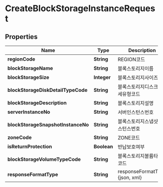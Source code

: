 
# CreateBlockStorageInstanceRequest

## Properties
Name | Type | Description | Notes
------------ | ------------- | ------------- | -------------
**regionCode** | **String** | REGION코드 |  [optional]
**blockStorageName** | **String** | 블록스토리지이름 |  [optional]
**blockStorageSize** | **Integer** | 블록스토리지사이즈 | 
**blockStorageDiskDetailTypeCode** | **String** | 블록스토리지디스크상세유형코드 |  [optional]
**blockStorageDescription** | **String** | 블록스토리지설명 |  [optional]
**serverInstanceNo** | **String** | 서버인스턴스번호 | 
**blockStorageSnapshotInstanceNo** | **String** | 블록스토리지스냅샷인스턴스번호 |  [optional]
**zoneCode** | **String** | ZONE코드 |  [optional]
**isReturnProtection** | **Boolean** | 반납보호여부 |  [optional]
**blockStorageVolumeTypeCode** | **String** | 블록스토리지볼륨타입코드 |  [optional]
**responseFormatType** | **String** | responseFormatType {json, xml} |  [optional]



